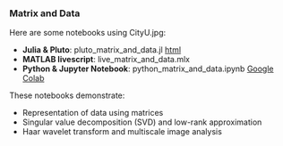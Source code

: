 ### Matrix and Data

Here are some notebooks using CityU.jpg: 
- **Julia & Pluto**: pluto_matrix_and_data.jl  [html](https://fiomfd.github.io/ATCM2025/pluto_matrix_and_data.html)
- **MATLAB livescript**: live_matrix_and_data.mlx
- **Python & Jupyter Notebook**:  python_matrix_and_data.ipynb [Google Colab](https://colab.research.google.com/github/fiomfd/ATCM2025/blob/main/Linear%20Algebra/python_matrix_and_data.ipynb)

These notebooks demonstrate:
- Representation of data using matrices
- Singular value decomposition (SVD) and low-rank approximation
- Haar wavelet transform and multiscale image analysis
